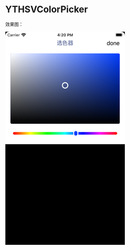 # YTHSVColorPicker

效果图：

<img src="https://github.com/yitezh/YTHSVColorPicker/blob/main/YTHSVColorSelecter/Simulator%20Screen%20Shot%20-%20iPhone%208%20-%202021-03-19%20at%2016.20.26.png" width="375" height="667" alt=""/><br/>
